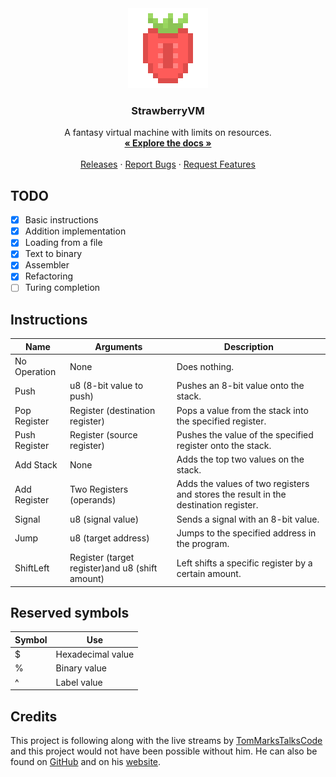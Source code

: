 <div align="center">
  <a href="https://github.com/BenMcAvoy/StrawberryVM">
    <img src="assets/logo-128x128.png" alt="Logo" width="128" height="128">
  </a>

  <h3 align="center">StrawberryVM</h3>

  <p align="center">
    A fantasy virtual machine with limits on resources.
    <br />
    <a href="https://docs.rs/strawberryvm"><strong>« Explore the docs »</strong></a>
    <br />
    <br />
    <a href="https://github.com/BenMcAvoy/StrawberryVM/releases">Releases</a>
    ·
    <a href="https://github.com/BenMcAvoy/StrawberryVM/issues">Report Bugs</a>
    ·
    <a href="https://github.com/BenMcAvoy/StrawberryVM/issues">Request Features</a>
  </p>
</div>



## TODO
- [x] Basic instructions
- [x] Addition implementation
- [x] Loading from a file
- [x] Text to binary
- [x] Assembler
- [x] Refactoring
- [ ] Turing completion

## Instructions
| Name          | Arguments                                       | Description                                                                         |
|---------------|-------------------------------------------------|-------------------------------------------------------------------------------------|
| No Operation  | None                                            | Does nothing.                                                                       |
| Push          | u8 (8-bit value to push)                        | Pushes an 8-bit value onto the stack.                                               |
| Pop Register  | Register (destination register)                 | Pops a value from the stack into the specified register.                            |
| Push Register | Register (source register)                      | Pushes the value of the specified register onto the stack.                          |
| Add Stack     | None                                            | Adds the top two values on the stack.                                               |
| Add Register  | Two Registers (operands)                        | Adds the values of two registers and stores the result in the destination register. |
| Signal        | u8 (signal value)                               | Sends a signal with an 8-bit value.                                                 |
| Jump          | u8 (target address)                             | Jumps to the specified address in the program.                                      |
| ShiftLeft     | Register (target register)and u8 (shift amount) | Left shifts a specific register by a certain amount.                                |


## Reserved symbols
| Symbol | Use               |
|--------|-------------------|
| $      | Hexadecimal value |
| %      | Binary value      |
| ^      | Label value       |

## Credits
This project is following along with the live streams by [TomMarksTalksCode](https://www.youtube.com/@TomMarksTalksCode) and this project would not have been possible without him. He can also be found on [GitHub](https://github.com/phy1um) and on his [website](https://coding.tommarks.xyz/).
